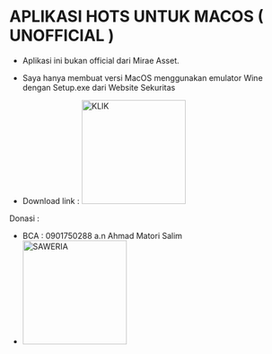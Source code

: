 # APLIKASI HOTS UNTUK MACOS ( UNOFFICIAL )


- Aplikasi ini bukan official dari Mirae Asset.
- Saya hanya membuat versi MacOS menggunakan emulator Wine dengan Setup.exe dari Website Sekuritas

- Download link : <a href="https://github.com/MATORINET/MIRAEASSET-MACOS/releases/"><img width="185" alt="KLIK"></a>

Donasi :
- BCA : 0901750288 a.n Ahmad Matori Salim
- <a href="https://saweria.co/maat"><img width="185" alt="SAWERIA"></a>
